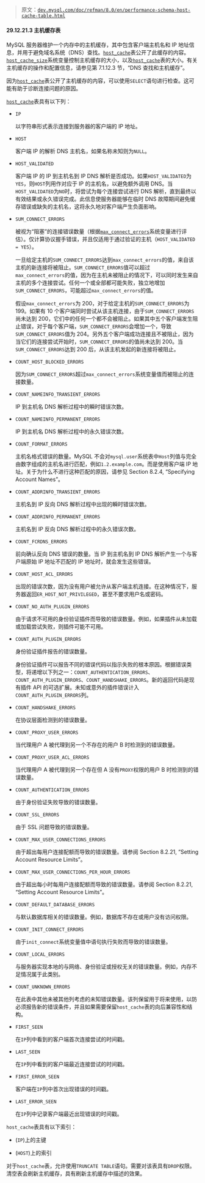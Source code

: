 > 原文：[`dev.mysql.com/doc/refman/8.0/en/performance-schema-host-cache-table.html`](https://dev.mysql.com/doc/refman/8.0/en/performance-schema-host-cache-table.html)

#### 29.12.21.3 主机缓存表

MySQL 服务器维护一个内存中的主机缓存，其中包含客户端主机名和 IP 地址信息，并用于避免域名系统（DNS）查找。[`host_cache`](https://dev.mysql.com/doc/refman/8.0/en/performance-schema-host-cache-table.html)表公开了此缓存的内容。[`host_cache_size`](https://dev.mysql.com/doc/refman/8.0/en/server-system-variables.html#sysvar_host_cache_size)系统变量控制主机缓存的大小，以及[`host_cache`](https://dev.mysql.com/doc/refman/8.0/en/performance-schema-host-cache-table.html)表的大小。有关主机缓存的操作和配置信息，请参见第 7.1.12.3 节，“DNS 查找和主机缓存”。

因为[`host_cache`](https://dev.mysql.com/doc/refman/8.0/en/performance-schema-host-cache-table.html)表公开了主机缓存的内容，可以使用`SELECT`语句进行检查。这可能有助于诊断连接问题的原因。

[`host_cache`](https://dev.mysql.com/doc/refman/8.0/en/performance-schema-host-cache-table.html)表具有以下列：

+   `IP`

    以字符串形式表示连接到服务器的客户端的 IP 地址。

+   `HOST`

    客户端 IP 的解析 DNS 主机名，如果名称未知则为`NULL`。

+   `HOST_VALIDATED`

    客户端 IP 的 IP 到主机名到 IP DNS 解析是否成功。如果`HOST_VALIDATED`为`YES`，则`HOST`列用作对应于 IP 的主机名，以避免额外调用 DNS。当`HOST_VALIDATED`为`NO`时，将尝试为每个连接尝试进行 DNS 解析，直到最终以有效结果或永久错误完成。此信息使服务器能够在临时 DNS 故障期间避免缓存错误或缺失的主机名，这将永久地对客户端产生负面影响。

+   `SUM_CONNECT_ERRORS`

    被视为“阻塞”的连接错误数量（根据[`max_connect_errors`](https://dev.mysql.com/doc/refman/8.0/en/server-system-variables.html#sysvar_max_connect_errors)系统变量进行评估）。仅计算协议握手错误，并且仅适用于通过验证的主机（`HOST_VALIDATED = YES`）。

    一旦给定主机的`SUM_CONNECT_ERRORS`达到`max_connect_errors`的值，来自该主机的新连接将被阻止。`SUM_CONNECT_ERRORS`值可以超过`max_connect_errors`的值，因为在主机未被阻止的情况下，可以同时发生来自主机的多个连接尝试。任何一个或全部都可能失败，独立地增加`SUM_CONNECT_ERRORS`，可能超过`max_connect_errors`的值。

    假设`max_connect_errors`为 200，对于给定主机的`SUM_CONNECT_ERRORS`为 199。如果有 10 个客户端同时尝试从该主机连接，由于`SUM_CONNECT_ERRORS`尚未达到 200，它们中的任何一个都不会被阻止。如果其中五个客户端发生阻止错误，对于每个客户端，`SUM_CONNECT_ERRORS`会增加一个，导致`SUM_CONNECT_ERRORS`值为 204。另外五个客户端成功连接且不被阻止，因为当它们的连接尝试开始时，`SUM_CONNECT_ERRORS`的值尚未达到 200。当`SUM_CONNECT_ERRORS`达到 200 后，从该主机发起的新连接将被阻止。

+   `COUNT_HOST_BLOCKED_ERRORS`

    因为`SUM_CONNECT_ERRORS`超过`max_connect_errors`系统变量值而被阻止的连接数量。

+   `COUNT_NAMEINFO_TRANSIENT_ERRORS`

    IP 到主机名 DNS 解析过程中的瞬时错误次数。

+   `COUNT_NAMEINFO_PERMANENT_ERRORS`

    IP 到主机名 DNS 解析过程中的永久错误次数。

+   `COUNT_FORMAT_ERRORS`

    主机名格式错误的数量。MySQL 不会对`mysql.user`系统表中`Host`列值与完全由数字组成的主机名进行匹配，例如`1.2.example.com`。而是使用客户端 IP 地址。关于为什么不进行这种匹配的原因，请参见 Section 8.2.4, “Specifying Account Names”。

+   `COUNT_ADDRINFO_TRANSIENT_ERRORS`

    主机名到 IP 反向 DNS 解析过程中出现的瞬时错误次数。

+   `COUNT_ADDRINFO_PERMANENT_ERRORS`

    主机名到 IP 反向 DNS 解析过程中的永久错误次数。

+   `COUNT_FCRDNS_ERRORS`

    前向确认反向 DNS 错误的数量。当 IP 到主机名到 IP DNS 解析产生一个与客户端原始 IP 地址不匹配的 IP 地址时，就会发生这些错误。

+   `COUNT_HOST_ACL_ERRORS`

    出现的错误次数，因为没有用户被允许从客户端主机连接。在这种情况下，服务器返回`ER_HOST_NOT_PRIVILEGED`，甚至不要求用户名或密码。

+   `COUNT_NO_AUTH_PLUGIN_ERRORS`

    由于请求不可用的身份验证插件而导致的错误数量。例如，如果插件从未加载或加载尝试失败，则插件可能不可用。

+   `COUNT_AUTH_PLUGIN_ERRORS`

    身份验证插件报告的错误数量。

    身份验证插件可以报告不同的错误代码以指示失败的根本原因。根据错误类型，将递增以下列之一：`COUNT_AUTHENTICATION_ERRORS`、`COUNT_AUTH_PLUGIN_ERRORS`、`COUNT_HANDSHAKE_ERRORS`。新的返回代码是现有插件 API 的可选扩展。未知或意外的插件错误计入`COUNT_AUTH_PLUGIN_ERRORS`列。

+   `COUNT_HANDSHAKE_ERRORS`

    在协议层面检测到的错误数量。

+   `COUNT_PROXY_USER_ERRORS`

    当代理用户 A 被代理到另一个不存在的用户 B 时检测到的错误数量。

+   `COUNT_PROXY_USER_ACL_ERRORS`

    当代理用户 A 被代理到另一个存在但 A 没有`PROXY`权限的用户 B 时检测到的错误数量。

+   `COUNT_AUTHENTICATION_ERRORS`

    由于身份验证失败导致的错误数量。

+   `COUNT_SSL_ERRORS`

    由于 SSL 问题导致的错误数量。

+   `COUNT_MAX_USER_CONNECTIONS_ERRORS`

    由于超出每用户连接配额而导致的错误数量。请参阅 Section 8.2.21, “Setting Account Resource Limits”。

+   `COUNT_MAX_USER_CONNECTIONS_PER_HOUR_ERRORS`

    由于超出每小时每用户连接配额而导致的错误数量。请参阅 Section 8.2.21, “Setting Account Resource Limits”。

+   `COUNT_DEFAULT_DATABASE_ERRORS`

    与默认数据库相关的错误数量。例如，数据库不存在或用户没有访问权限。

+   `COUNT_INIT_CONNECT_ERRORS`

    由于`init_connect`系统变量值中语句执行失败而导致的错误数量。

+   `COUNT_LOCAL_ERRORS`

    与服务器实现本地的与网络、身份验证或授权无关的错误数量。例如，内存不足情况属于此类别。

+   `COUNT_UNKNOWN_ERRORS`

    在此表中其他未被其他列考虑的未知错误数量。该列保留用于将来使用，以防必须报告新的错误条件，并且如果需要保留`host_cache`表的向后兼容性和结构。

+   `FIRST_SEEN`

    在`IP`列中看到的客户端首次连接尝试的时间戳。

+   `LAST_SEEN`

    在`IP`列中看到的客户端最近连接尝试的时间戳。

+   `FIRST_ERROR_SEEN`

    客户端在`IP`列中首次出现错误的时间戳。

+   `LAST_ERROR_SEEN`

    在`IP`列中记录客户端最近出现错误的时间戳。

`host_cache`表具有以下索引：

+   (`IP`)上的主键

+   (`HOST`)上的索引

对于`host_cache`表，允许使用`TRUNCATE TABLE`语句。需要对该表具有`DROP`权限。清空表会刷新主机缓存，具有刷新主机缓存中描述的效果。
